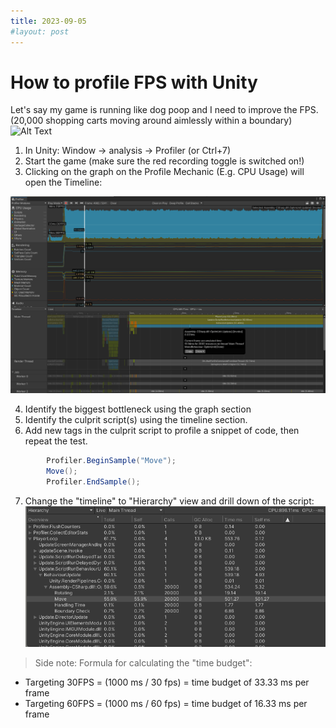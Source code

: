 ```yaml
---
title: 2023-09-05
#layout: post
---
```


How to profile FPS with Unity
=========================

Let's say my game is running like dog poop and I need to improve the FPS.
(20,000 shopping carts moving around aimlessly within a boundary)
![Alt Text](\asset\recording\2023_09\Profile_sample.gif)

1. In Unity: Window -> analysis -> Profiler (or Ctrl+7)
2. Start the game (make sure the red recording toggle is switched on!)
3. Clicking on the graph on the Profile Mechanic (E.g. CPU Usage) will open the Timeline:

![Alt Text](\asset\recording\2023_09\Profile_example.png)

4. Identify the biggest bottleneck using the graph section
5. Identify the culprit script(s) using the timeline section.
6. Add new tags in the culprit script to profile a snippet of code, then repeat the test.
```csharp
        Profiler.BeginSample("Move");
        Move();
        Profiler.EndSample();
```
7. Change the "timeline" to "Hierarchy" view and drill down of the script:
![Alt Text](\asset\recording\2023_09\Profile_example_hierachy.png)


>Side note: Formula for calculating the "time budget":
- Targeting 30FPS = (1000 ms / 30 fps) = time budget of 33.33 ms per frame
- Targeting 60FPS = (1000 ms / 60 fps) = time budget of 16.33 ms per frame


